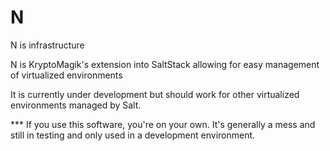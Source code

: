# N

N is infrastructure

N is KryptoMagik's extension into SaltStack allowing for easy management of virtualized environments

It is currently under development but should work for other virtualized environments managed by Salt.

*** If you use this software, you're on your own.  It's generally a mess and still in testing and only used in a development environment.
